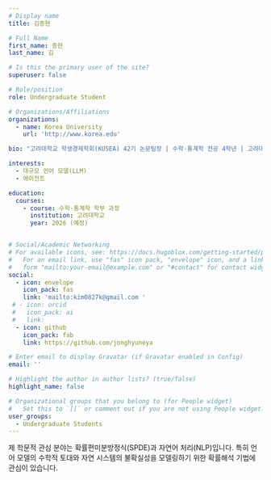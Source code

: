 ```yaml
---
# Display name
title: 김종현

# Full Name
first_name: 종현
last_name: 김

# Is this the primary user of the site?
superuser: false

# Role/position
role: Undergraduate Student

# Organizations/Affiliations
organizations:
  - name: Korea University
    url: 'http://www.korea.edu'

bio: "고려대학교 학생경제학회(KUSEA) 42기 논문팀장 | 수학·통계학 전공 4학년 | 고려대학교 데이터사이언스 학회 22기"

interests:
  - 대규모 언어 모델(LLM)
  - 에이전트

education:
  courses:
    - course: 수학·통계학 학부 과정
      institution: 고려대학교
      year: 2026 (예정)


# Social/Academic Networking
# For available icons, see: https://docs.hugoblox.com/getting-started/page-builder/#icons
#   For an email link, use "fas" icon pack, "envelope" icon, and a link in the
#   form "mailto:your-email@example.com" or "#contact" for contact widget.
social:
  - icon: envelope
    icon_pack: fas
    link: 'mailto:kim0827k@gmail.com '
 # - icon: orcid
 #   icon_pack: ai
 #   link: 
  - icon: github
    icon_pack: fab
    link: https://github.com/jonghyuneya

# Enter email to display Gravatar (if Gravatar enabled in Config)
email: ''

# Highlight the author in author lists? (true/false)
highlight_name: false

# Organizational groups that you belong to (for People widget)
#   Set this to `[]` or comment out if you are not using People widget.
user_groups:
  - Undergraduate Students
---
```


<!-- 짧은 자기소개 -->
제 학문적 관심 분야는 확률편미분방정식(SPDE)과 자연어 처리(NLP)입니다. 특히 언어 모델의 수학적 토대와 자연 시스템의 불확실성을 모델링하기 위한 확률해석 기법에 관심이 있습니다.
